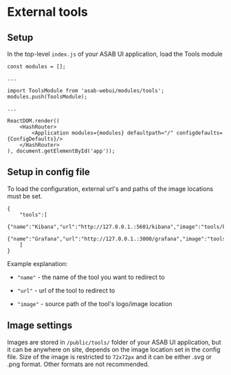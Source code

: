 # External tools

## Setup

In the top-level `index.js` of your ASAB UI application, load the Tools module 

```
const modules = [];

...

import ToolsModule from 'asab-webui/modules/tools';
modules.push(ToolsModule);

...

ReactDOM.render((
	<HashRouter>
		<Application modules={modules} defaultpath="/" configdefaults={ConfigDefaults}/>
	</HashRouter>
), document.getElementById('app'));
```


## Setup in config file

To load the configuration, external url's and paths of the image locations must be set.

```
{
	"tools":[
		{"name":"Kibana","url":"http://127.0.0.1.:5601/kibana","image":"tools/kibana.svg"},
		{"name":"Grafana","url":"http://127.0.0.1.:3000/grafana","image":"tools/grafana.png"}
	]
}
```

Example explanation: 

- `"name"` - the name of the tool you want to redirect to

- `"url"` - url of the tool to redirect to

- `"image"` - source path of the tool's logo/image location



## Image settings

Images are stored in `/public/tools/` folder of your ASAB UI application, but it can be anywhere on site, depends on the image location set in the config file.
Size of the image is restricted to `72x72px` and it can be either .svg or .png format. Other formats are not recommended.
